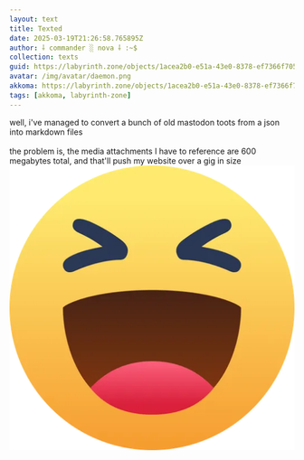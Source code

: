 ```yaml
---
layout: text
title: Texted
date: 2025-03-19T21:26:58.765895Z
author: ⸸ commander ░ nova ⸸ :~$
collection: texts
guid: https://labyrinth.zone/objects/1acea2b0-e51a-43e0-8378-ef7366f705e1
avatar: /img/avatar/daemon.png
akkoma: https://labyrinth.zone/objects/1acea2b0-e51a-43e0-8378-ef7366f705e1
tags: [akkoma, labyrinth-zone]
---
```


<p>well, i've managed to convert a bunch of old mastodon toots from a json into markdown files<br><br>the problem is, the media attachments I have to reference are 600 megabytes total, and that'll push my website over a gig in size <img src="/assets/text_media/emojis/facebookHaha.webp" alt=":facebookHaha:" class="emoji" /></p>